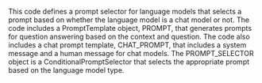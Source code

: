 This code defines a prompt selector for language models that selects a prompt based on whether the language model is a chat model or not. The code includes a PromptTemplate object, PROMPT, that generates prompts for question answering based on the context and question. The code also includes a chat prompt template, CHAT_PROMPT, that includes a system message and a human message for chat models. The PROMPT_SELECTOR object is a ConditionalPromptSelector that selects the appropriate prompt based on the language model type.

